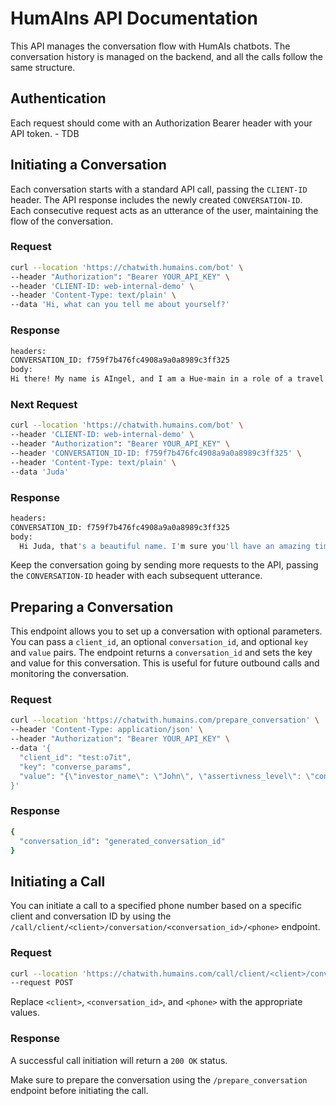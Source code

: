 # HumAIns API Documentation

This API manages the conversation flow with HumAIs chatbots. The conversation history is managed on the backend, and all the calls follow the same structure.


## Authentication

Each request should come with an Authorization Bearer header with your API token. - TDB


## Initiating a Conversation

Each conversation starts with a standard API call, passing the `CLIENT-ID` header. The API response includes the newly created `CONVERSATION-ID`. Each consecutive request acts as an utterance of the user, maintaining the flow of the conversation.

### Request

```bash
curl --location 'https://chatwith.humains.com/bot' \
--header "Authorization": "Bearer YOUR_API_KEY" \
--header 'CLIENT-ID: web-internal-demo' \
--header 'Content-Type: text/plain' \
--data 'Hi, what can you tell me about yourself?'
```

### Response

```bash
headers:
CONVERSATION_ID: f759f7b476fc4908a9a0a8989c3ff325
body:
Hi there! My name is AIngel, and I am a Hue-main in a role of a travel agent. I was created by the Israeli startup, Inpris. That makes me an Israeli. What's your name?
```

### Next Request

```bash
curl --location 'https://chatwith.humains.com/bot' \
--header 'CLIENT-ID: web-internal-demo' \
--header "Authorization": "Bearer YOUR_API_KEY" \
--header 'CONVERSATION_ID-ID: f759f7b476fc4908a9a0a8989c3ff325' \
--header 'Content-Type: text/plain' \
--data 'Juda'
```

### Response

```bash
headers:
CONVERSATION_ID: f759f7b476fc4908a9a0a8989c3ff325
body:
  Hi Juda, that's a beautiful name. I'm sure you'll have an amazing time wherever you decide to go! Where are you from?
```

Keep the conversation going by sending more requests to the API, passing the `CONVERSATION-ID` header with each subsequent utterance.

## Preparing a Conversation

This endpoint allows you to set up a conversation with optional parameters. You can pass a `client_id`, an optional `conversation_id`, and optional `key` and `value` pairs. The endpoint returns a `conversation_id` and sets the key and value for this conversation. This is useful for future outbound calls and monitoring the conversation.

### Request

```bash
curl --location 'https://chatwith.humains.com/prepare_conversation' \
--header 'Content-Type: application/json' \
--header "Authorization": "Bearer YOUR_API_KEY" \
--data '{
  "client_id": "test:o7it",
  "key": "converse_params",
  "value": "{\"investor_name\": \"John\", \"assertivness_level\": \"confident\"}"
}'
```

### Response

```bash
{
  "conversation_id": "generated_conversation_id"
}
```

## Initiating a Call

You can initiate a call to a specified phone number based on a specific client and conversation ID by using the `/call/client/<client>/conversation/<conversation_id>/<phone>` endpoint.

### Request

```bash
curl --location 'https://chatwith.humains.com/call/client/<client>/conversation/<conversation_id>/<phone>' \
--request POST
```

Replace `<client>`, `<conversation_id>`, and `<phone>` with the appropriate values.

### Response

A successful call initiation will return a `200 OK` status.

Make sure to prepare the conversation using the `/prepare_conversation` endpoint before initiating the call.
